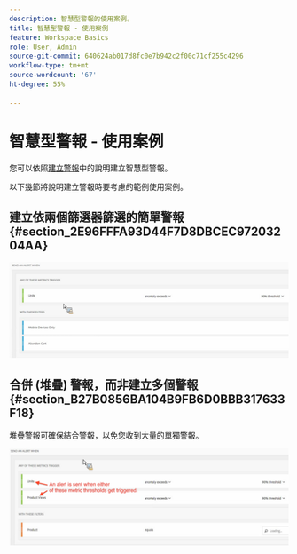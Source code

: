 ```yaml
---
description: 智慧型警報的使用案例。
title: 智慧型警報 - 使用案例
feature: Workspace Basics
role: User, Admin
source-git-commit: 640624ab017d8fc0e7b942c2f00c71cf255c4296
workflow-type: tm+mt
source-wordcount: '67'
ht-degree: 55%

---
```


# 智慧型警報 - 使用案例

您可以依照[建立警報](/help/components/c-intelligent-alerts/alert-builder.md)中的說明建立智慧型警報。

以下幾節將說明建立警報時要考慮的範例使用案例。

## 建立依兩個篩選器篩選的簡單警報 {#section_2E96FFFA93D44F7D8DBCEC97203204AA}

<!-- 

Update screenshots for better readability.

 -->

![](assets/alerts_example1.png)



## 合併 (堆疊) 警報，而非建立多個警報 {#section_B27B0856BA104B9FB6D0BBB317633F18}

堆疊警報可確保結合警報，以免您收到大量的單獨警報。

![](assets/alerts_example2.png)

